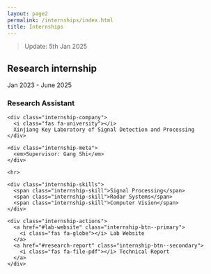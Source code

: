 ```yaml
---
layout: page2
permalink: /internships/index.html
title: Internships
---
```


> Update: 5th Jan 2025

## Research internship

<div class="internship-container">
  <div class="internship-period">Jan 2023 - June 2025</div>
  
  <div class="internship-visual">
    <!-- 实际使用时应替换为实验室logo -->
    <div img="https://zhangtianze.com/images/lab.jpg"; style="width:100%; text-align:center; color:#2c3e50; font-weight:600;">
    </div>
  </div>

  <div class="internship-details">
    <h3 class="internship-role">Research Assistant</h3>
    
    <div class="internship-company">
      <i class="fas fa-university"></i>
      Xinjiang Key Laboratory of Signal Detection and Processing
    </div>

    <div class="internship-meta">
      <em>Supervisor: Gang Shi</em>
    </div>

    <hr>

    <div class="internship-skills">
      <span class="internship-skill">Signal Processing</span>
      <span class="internship-skill">Radar Systems</span>
      <span class="internship-skill">Computer Vision</span>
    </div>

    <div class="internship-actions">
      <a href="#lab-website" class="internship-btn--primary">
        <i class="fas fa-globe"></i> Lab Website
      </a>
      <a href="#research-report" class="internship-btn--secondary">
        <i class="fas fa-file-pdf"></i> Technical Report
      </a>
    </div>
  </div>
</div>

